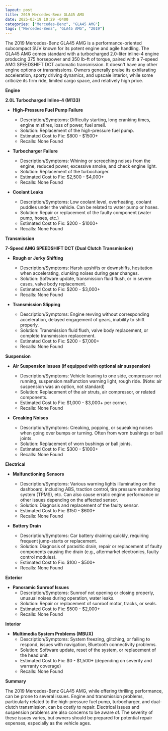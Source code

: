 ```yaml
---
layout: post
title: 2019 Mercedes-Benz GLA45 AMG
date: 2025-03-19 10:29 -0400
categories: ["Mercedes-Benz", "GLA45 AMG"]
tags: ["Mercedes-Benz", "GLA45 AMG", "2019"]
---
```

The 2019 Mercedes-Benz GLA45 AMG is a performance-oriented subcompact SUV known for its potent engine and agile handling. The GLA45 AMG comes standard with a turbocharged 2.0-liter inline-4 engine producing 375 horsepower and 350 lb-ft of torque, paired with a 7-speed AMG SPEEDSHIFT DCT automatic transmission. It doesn't have any other engine options or transmissions. Owners generally praise its exhilarating acceleration, sporty driving dynamics, and upscale interior, while some criticize its firm ride, limited cargo space, and relatively high price.

**Engine**

**2.0L Turbocharged Inline-4 (M133)**

*   **High-Pressure Fuel Pump Failure**
    *   Description/Symptoms: Difficulty starting, long cranking times, engine misfires, loss of power, fuel smell.
    *   Solution: Replacement of the high-pressure fuel pump.
    *   Estimated Cost to Fix: $800 - $1500+
    *   Recalls: None Found

*   **Turbocharger Failure**
    *   Description/Symptoms: Whining or screeching noises from the engine, reduced power, excessive smoke, and check engine light.
    *   Solution: Replacement of the turbocharger.
    *   Estimated Cost to Fix: $2,500 - $4,000+
    *   Recalls: None Found

*   **Coolant Leaks**
    *   Description/Symptoms: Low coolant level, overheating, coolant puddles under the vehicle. Can be related to water pump or hoses.
    *   Solution: Repair or replacement of the faulty component (water pump, hoses, etc.)
    *   Estimated Cost to Fix: $200 - $1000+
    *   Recalls: None Found

**Transmission**

**7-Speed AMG SPEEDSHIFT DCT (Dual Clutch Transmission)**

*   **Rough or Jerky Shifting**
    *   Description/Symptoms: Harsh upshifts or downshifts, hesitation when accelerating, clunking noises during gear changes.
    *   Solution: Software update, transmission fluid flush, or in severe cases, valve body replacement.
    *   Estimated Cost to Fix: $200 - $3,000+
    *   Recalls: None Found

*   **Transmission Slipping**
    *   Description/Symptoms: Engine revving without corresponding acceleration, delayed engagement of gears, inability to shift properly.
    *   Solution: Transmission fluid flush, valve body replacement, or complete transmission replacement.
    *   Estimated Cost to Fix: $200 - $7,000+
    *   Recalls: None Found

**Suspension**

*   **Air Suspension Issues (if equipped with optional air suspension)**
    *   Description/Symptoms: Vehicle leaning to one side, compressor not running, suspension malfunction warning light, rough ride. (Note: air suspension was an option, not standard)
    *   Solution: Replacement of the air struts, air compressor, or related components.
    *   Estimated Cost to Fix: $1,000 - $3,000+ per corner.
    *   Recalls: None Found

*   **Creaking Noises**
    *   Description/Symptoms: Creaking, popping, or squeaking noises when going over bumps or turning. Often from worn bushings or ball joints.
    *   Solution: Replacement of worn bushings or ball joints.
    *   Estimated Cost to Fix: $300 - $1000+
    *   Recalls: None Found

**Electrical**

*   **Malfunctioning Sensors**
    *   Description/Symptoms: Various warning lights illuminating on the dashboard, including ABS, traction control, tire pressure monitoring system (TPMS), etc. Can also cause erratic engine performance or other issues depending on the affected sensor.
    *   Solution: Diagnosis and replacement of the faulty sensor.
    *   Estimated Cost to Fix: $150 - $600+
    *   Recalls: None Found

*   **Battery Drain**
    *   Description/Symptoms: Car battery draining quickly, requiring frequent jump-starts or replacement.
    *   Solution: Diagnosis of parasitic drain, repair or replacement of faulty components causing the drain (e.g., aftermarket electronics, faulty control modules).
    *   Estimated Cost to Fix: $100 - $500+
    *   Recalls: None Found

**Exterior**

*   **Panoramic Sunroof Issues**
    *   Description/Symptoms: Sunroof not opening or closing properly, unusual noises during operation, water leaks.
    *   Solution: Repair or replacement of sunroof motor, tracks, or seals.
    *   Estimated Cost to Fix: $500 - $2,000+
    *   Recalls: None Found

**Interior**

*   **Multimedia System Problems (MBUX)**
    *   Description/Symptoms: System freezing, glitching, or failing to respond, issues with navigation, Bluetooth connectivity problems.
    *   Solution: Software update, reset of the system, or replacement of the head unit.
    *   Estimated Cost to Fix: $0 - $1,500+ (depending on severity and warranty coverage)
    *   Recalls: None Found

**Summary**

The 2019 Mercedes-Benz GLA45 AMG, while offering thrilling performance, can be prone to several issues. Engine and transmission problems, particularly related to the high-pressure fuel pump, turbocharger, and dual-clutch transmission, can be costly to repair. Electrical issues and suspension problems are also concerns to be aware of. The severity of these issues varies, but owners should be prepared for potential repair expenses, especially as the vehicle ages.

